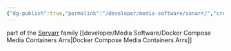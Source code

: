 ```yaml
---
{"dg-publish":true,"permalink":"/developer/media-software/sonarr/","created":"2025-04-09T22:15:55.957-05:00","updated":"2025-04-09T11:37:48.000-05:00"}
---
```



part of the [Servarr](https://wiki.servarr.com/) family
[[developer/Media Software/Docker Compose Media Containers Arrs\|Docker Compose Media Containers Arrs]]